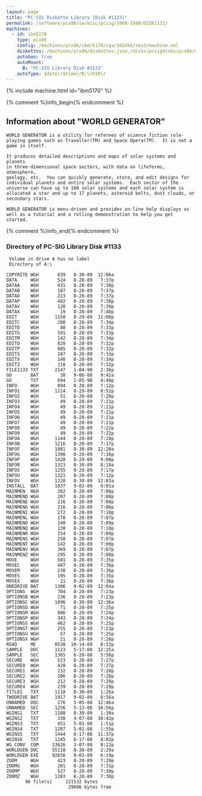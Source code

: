 ```yaml
---
layout: page
title: "PC-SIG Diskette Library (Disk #1133)"
permalink: /software/pcx86/sw/misc/pcsig/1000-1999/DISK1133/
machines:
  - id: ibm5170
    type: pcx86
    config: /machines/pcx86/ibm/5170/cga/1024kb/rev3/machine.xml
    diskettes: /machines/pcx86/diskettes.json,/disks/pcsigdisks/pcx86/diskettes.json
    autoGen: true
    autoMount:
      B: "PC-SIG Library Disk #1133"
    autoType: $date\r$time\rB:\rDIR\r
---
```


{% include machine.html id="ibm5170" %}

{% comment %}info_begin{% endcomment %}

## Information about "WORLD GENERATOR"

    WORLD GENERATOR is a utility for referees of science fiction role-
    playing games such as Traveller(TM) and Space Opera(TM).  It is not a
    game in itself.
    
    It produces detailed descriptions and maps of solar systems and planets
    in three-dimensional space sectors, with data on lifeforms, atmosphere,
    geology, etc.  You can quickly generate, store, and edit designs for
    individual planets and entire solar systems.  Each sector of the
    universe can have up to 100 solar systems and each solar system is
    allocated a star and up to 17 planets, asteroid belts, dust clouds, or
    secondary stars.
    
    WORLD GENERATOR is menu-driven and provides on-line help displays as
    well as a tutorial and a rolling demonstration to help you get started.
{% comment %}info_end{% endcomment %}


### Directory of PC-SIG Library Disk #1133

     Volume in drive A has no label
     Directory of A:\

    COPYRITE WGH       839   8-30-89  12:06a
    DATA     WGH       524   8-28-89   7:37p
    DATAA    WGH       431   8-28-89   7:38p
    DATAB    WGH       187   8-28-89   7:37p
    DATAD    WGH       223   8-28-89   7:37p
    DATAP    WGH       482   8-28-89   7:38p
    DATAV    WGH       120   8-28-89   7:39p
    DATAX    WGH        19   8-28-89   7:40p
    EDIT     WGH      1150   8-29-89  11:00p
    EDITC    WGH       208   8-28-89   7:34p
    EDITD    WGH        88   8-28-89   7:33p
    EDITG    WGH       191   8-28-89   7:33p
    EDITM    WGH       142   8-28-89   7:34p
    EDITO    WGH       820   8-28-89   7:32p
    EDITP    WGH       885   8-28-89   7:32p
    EDITS    WGH       187   8-28-89   7:33p
    EDITX    WGH       148   8-28-89   7:34p
    EDITZ    WGH       118   8-28-89   7:32p
    FILE1133 TXT      2147   1-04-90   2:36p
    GO       BAT        38   9-06-88   9:42a
    GO       TXT       694   1-05-90   4:40p
    INFO     WGH       894   8-28-89   7:12p
    INFO1    WGH      1114   8-29-89   8:52p
    INFO2    WGH        51   8-28-89   7:20p
    INFO3    WGH        49   8-28-89   7:21p
    INFO4    WGH        49   8-28-89   7:21p
    INFO5    WGH        49   8-28-89   7:21p
    INFO6    WGH        49   8-28-89   7:21p
    INFO7    WGH        49   8-28-89   7:21p
    INFO8    WGH        49   8-28-89   7:22p
    INFO9    WGH        49   8-28-89   7:22p
    INFOA    WGH      1144   8-28-89   7:18p
    INFOB    WGH      1216   8-28-89   7:17p
    INFOF    WGH      1081   8-30-89  12:20a
    INFOG    WGH      1398   8-28-89   7:16p
    INFOP    WGH      1420   8-29-89   9:08p
    INFOR    WGH      1323   8-30-89   8:19a
    INFOS    WGH      1255   8-28-89   7:17p
    INFOU    WGH      1321   8-28-89   7:12p
    INFOV    WGH      1228   8-30-89  12:03a
    INSTALL  BAT      1037   9-02-89   9:01a
    MAINMEN  WGH       382   8-28-89   7:06p
    MAINMEND WGH       207   8-28-89   7:08p
    MAINMENE WGH       216   8-28-89   7:08p
    MAINMENG WGH       216   8-28-89   7:06p
    MAINMENI WGH       272   8-28-89   7:10p
    MAINMENL WGH       178   8-28-89   7:07p
    MAINMENO WGH       240   8-28-89   7:09p
    MAINMENQ WGH       130   8-28-89   7:10p
    MAINMENR WGH       254   8-28-89   7:09p
    MAINMENS WGH       258   8-28-89   7:07p
    MAINMENT WGH       142   8-28-89   7:09p
    MAINMENV WGH       369   8-28-89   7:07p
    MAINMENZ WGH       295   8-28-89   7:08p
    MOVE     WGH       501   8-28-89   7:35p
    MOVEC    WGH       407   8-28-89   7:36p
    MOVEM    WGH       230   8-28-89   7:36p
    MOVES    WGH       195   8-28-89   7:35p
    MOVEX    WGH        21   8-28-89   7:36p
    ONEDRIVE BAT      1306   9-02-89  12:04a
    OPTIONS  WGH       704   8-28-89   7:23p
    OPTIONSB WGH       236   8-28-89   7:23p
    OPTIONSC WGH      1096   8-30-89  12:36a
    OPTIONSD WGH        71   8-28-89   7:25p
    OPTIONSM WGH       886   8-28-89   7:24p
    OPTIONSP WGH       343   8-28-89   7:24p
    OPTIONSS WGH       462   8-28-89   7:25p
    OPTIONST WGH       255   8-28-89   7:23p
    OPTIONSU WGH        57   8-28-89   7:25p
    OPTIONSX WGH        21   8-28-89   7:26p
    READ     ME       8538  10-14-89   8:32p
    SAMPLE   DOC      1123   5-17-88  12:25a
    SAMPLE   SEC      1365   6-20-88   5:56p
    SECURE   WGH       523   8-28-89   7:27p
    SECURE0  WGH       420   8-28-89   7:27p
    SECURE1  WGH       232   8-28-89   7:28p
    SECURE2  WGH       206   8-28-89   7:28p
    SECURE3  WGH       212   8-28-89   7:28p
    SECURE4  WGH       239   8-28-89   7:29p
    TITLES   TXT      1118   8-30-89   1:26a
    TWODRIVE BAT      1917   9-02-89   8:56a
    UNNAMED  DOC       276   5-05-88  12:46a
    UNNAMED  SEC      1256   5-13-88  10:56p
    WGINS1   TXT      1188   8-30-89   1:39a
    WGINS2   TXT       330   4-07-88  10:42p
    WGINS3   TXT       451   5-01-88   1:51p
    WGINS4   TXT      1287   5-01-88   1:55p
    WGINS5   TXT      1444   6-17-88  11:37p
    WGINS6   TXT      1245   6-17-88   8:02p
    WG_CONV  COM     13626   3-07-88   8:22p
    WORLDGEN DOC     55110   8-30-89   2:29a
    WORLDGEN EXE     92656   9-02-89   6:19p
    ZOOM     WGH       423   8-28-89   7:29p
    ZOOMG    WGH       201   8-28-89   7:31p
    ZOOMP    WGH       527   8-28-89   7:30p
    ZOOMZ    WGH      1203   8-28-89   7:30p
           96 file(s)     221532 bytes
                           29696 bytes free
